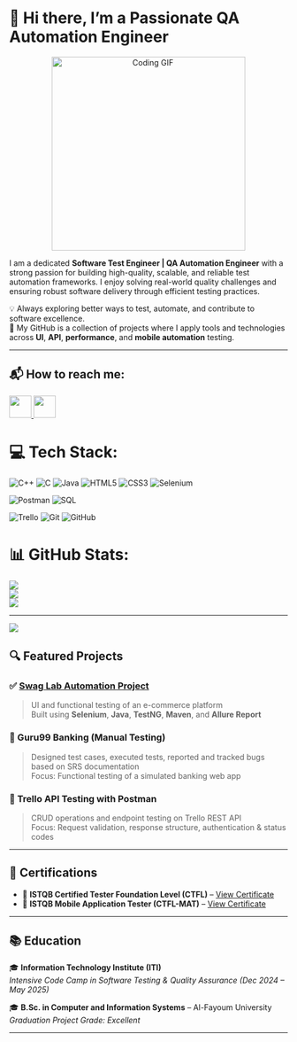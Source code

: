 # 👋 Hi there, I’m a Passionate QA Automation Engineer


<p align="center">
  <img src="https://media2.giphy.com/media/v1.Y2lkPTc5MGI3NjExem9lZWlxcHAwdnh2MGZ5ZW9ucWV0ajdua2gyZTljMDBnNWI5eHBmZyZlcD12MV9pbnRlcm5hbF9naWZfYnlfaWQmY3Q9Zw/jBOOXxSJfG8kqMxT11/giphy.gif" width="350"alt="Coding GIF">
</p>




I am a dedicated **Software Test Engineer | QA Automation Engineer** with a strong passion for building high-quality, scalable, and reliable test automation frameworks. I enjoy solving real-world quality challenges and ensuring robust software delivery through efficient testing practices.

💡 Always exploring better ways to test, automate, and contribute to software excellence.  
🚀 My GitHub is a collection of projects where I apply tools and technologies across **UI**, **API**, **performance**, and **mobile automation** testing.

---


<h2>📬 How to reach me:</h2>

<p align="left">
  <a href="https://www.linkedin.com/in/osamaragab1/" target="_blank">
    <img src="https://img.shields.io/badge/LinkedIn-%230077B5.svg?&style=for-the-badge&logo=linkedin&logoColor=white" height="40"/>
  </a>
  <a href="mailto:osamaragab880@gmail.com">
    <img src="https://img.shields.io/badge/Gmail-D14836.svg?&style=for-the-badge&logo=gmail&logoColor=white" height="40"/>
  </a>
</p>


# 💻 Tech Stack:

![C++](https://img.shields.io/badge/c++-%2300599C.svg?style=for-the-badge&logo=c%2B%2B&logoColor=white)
![C](https://img.shields.io/badge/c-%2300599C.svg?style=for-the-badge&logo=c&logoColor=white)
![Java](https://img.shields.io/badge/java-%23ED8B00.svg?style=for-the-badge&logo=openjdk&logoColor=white)
![HTML5](https://img.shields.io/badge/HTML5-E34F26?style=for-the-badge&logo=html5&logoColor=white)
![CSS3](https://img.shields.io/badge/CSS3-1572B6?style=for-the-badge&logo=css3&logoColor=white)
![Selenium](https://img.shields.io/badge/Selenium-43B02A?style=for-the-badge&logo=selenium&logoColor=white)


![Postman](https://img.shields.io/badge/Postman-FF6C37?style=for-the-badge&logo=postman&logoColor=white) 
![SQL](https://img.shields.io/badge/SQL-4479A1?style=for-the-badge&logo=postgresql&logoColor=white)

![Trello](https://img.shields.io/badge/Trello-%23026AA7.svg?style=for-the-badge&logo=Trello&logoColor=white) 
![Git](https://img.shields.io/badge/git-%23F05033.svg?style=for-the-badge&logo=git&logoColor=white) 
![GitHub](https://img.shields.io/badge/GitHub-181717?style=for-the-badge&logo=github&logoColor=white)


# 📊 GitHub Stats:
![](https://github-readme-stats.vercel.app/api?username=OSAMARAGAB1&theme=tokyonight&hide_border=false&include_all_commits=false&count_private=false)<br/>
![](https://nirzak-streak-stats.vercel.app/?user=OSAMARAGAB1&theme=tokyonight&hide_border=false)<br/>
![](https://github-readme-stats.vercel.app/api/top-langs/?username=OSAMARAGAB1&theme=tokyonight&hide_border=false&include_all_commits=false&count_private=false&layout=compact)

---
[![](https://visitcount.itsvg.in/api?id=OSAMARAGAB1&icon=0&color=0)](https://visitcount.itsvg.in)

<!-- Proudly created with GPRM ( https://gprm.itsvg.in ) -->
## 🔍 Featured Projects

### ✅ [Swag Lab Automation Project](https://github.com/OSAMARAGAB1/Swag-Lab-Project)
> UI and functional testing of an e-commerce platform  
> Built using **Selenium**, **Java**, **TestNG**, **Maven**, and **Allure Report**

### 🔧 Guru99 Banking (Manual Testing)
> Designed test cases, executed tests, reported and tracked bugs based on SRS documentation  
> Focus: Functional testing of a simulated banking web app

### 🔁 Trello API Testing with Postman
> CRUD operations and endpoint testing on Trello REST API  
> Focus: Request validation, response structure, authentication & status codes

---

## 📜 Certifications

- 📌 **ISTQB Certified Tester Foundation Level (CTFL)** – [View Certificate](http://scr.istqb.org/?number=240722052)
- 📌 **ISTQB Mobile Application Tester (CTFL-MAT)** – [View Certificate](http://scr.istqb.org/?number=250319011)

---

## 📚 Education

🎓 **Information Technology Institute (ITI)**  
*Intensive Code Camp in Software Testing & Quality Assurance (Dec 2024 – May 2025)*

🎓 **B.Sc. in Computer and Information Systems** – Al-Fayoum University  
*Graduation Project Grade: Excellent*

---

